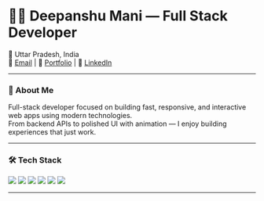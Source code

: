 # 👨‍💻 Deepanshu Mani — Full Stack Developer

📍 Uttar Pradesh, India  
📧 [Email](mailto:deepanshukumar1542004@gmail.com) | 🔗 [Portfolio](https://portfolio-liard-five-41.vercel.app/) | 💼 [LinkedIn](https://www.linkedin.com/in/deepanshu-mani-441084216/)

---

### 🧠 About Me

Full-stack developer focused on building fast, responsive, and interactive web apps using modern technologies.  
From backend APIs to polished UI with animation — I enjoy building experiences that just work.

---

### 🛠 Tech Stack

<p align="left">
  <img src="https://img.shields.io/badge/React-20232A?style=flat&logo=react&logoColor=61DAFB"/>
  <img src="https://img.shields.io/badge/Next.js-000000?style=flat&logo=nextdotjs&logoColor=white"/>
  <img src="https://img.shields.io/badge/TypeScript-3178C6?style=flat&logo=typescript&logoColor=white"/>
  <img src="https://img.shields.io/badge/TailwindCSS-06B6D4?style=flat&logo=tailwindcss&logoColor=white"/>
  <img src="https://img.shields.io/badge/Node.js-339933?style=flat&logo=nodedotjs&logoColor=white"/>
  <img src="https://img.shields.io/badge/MongoDB-4EA94B?style=flat&logo=mongodb&logoColor=white"/>
</p>

---
